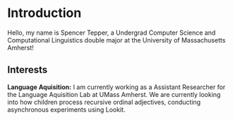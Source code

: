 # Introduction
Hello, my name is Spencer Tepper, a Undergrad Computer Science and Computational Linguistics double major at the University of Massachusetts Amherst!

## Interests
**Language Aquisition:** I am currently working as a Assistant Researcher for the Language Aquisition Lab at UMass Amherst.  We are currently looking into how children process recursive ordinal adjectives, conducting asynchronous experiments using Lookit.
